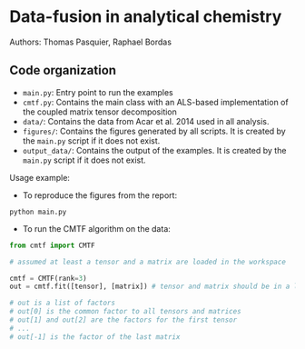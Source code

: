 # Data-fusion in analytical chemistry

Authors: Thomas Pasquier, Raphael Bordas

## Code organization
- `main.py`: Entry point to run the examples
- `cmtf.py`: Contains the main class with an ALS-based implementation of the coupled matrix tensor decomposition
- `data/`: Contains the data from Acar et al. 2014 used in all analysis.
- `figures/`: Contains the figures generated by all scripts. It is created by the `main.py` script if it does not exist.
- `output_data/`: Contains the output of the examples. It is created by the `main.py` script if it does not exist.

Usage example:
- To reproduce the figures from the report:
```
python main.py
```
- To run the CMTF algorithm on the data:
```python
from cmtf import CMTF

# assumed at least a tensor and a matrix are loaded in the workspace

cmtf = CMTF(rank=3)
out = cmtf.fit([tensor], [matrix]) # tensor and matrix should be in a list

# out is a list of factors
# out[0] is the common factor to all tensors and matrices
# out[1] and out[2] are the factors for the first tensor
# ...
# out[-1] is the factor of the last matrix
```
